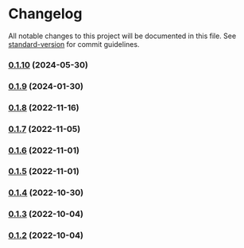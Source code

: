 # Changelog

All notable changes to this project will be documented in this file. See [standard-version](https://github.com/conventional-changelog/standard-version) for commit guidelines.

### [0.1.10](https://github.com/benr77/obsidian-gitlab-issues/compare/0.1.9...0.1.10) (2024-05-30)

### [0.1.9](https://github.com/benr77/obsidian-gitlab-issues/compare/0.1.8...0.1.9) (2024-01-30)

### [0.1.8](https://github.com/benr77/obsidian-gitlab-issues/compare/0.1.7...0.1.8) (2022-11-16)

### [0.1.7](https://github.com/benr77/obsidian-gitlab-issues/compare/0.1.6...0.1.7) (2022-11-05)

### [0.1.6](https://github.com/benr77/obsidian-gitlab-issues/compare/0.1.5...0.1.6) (2022-11-01)

### [0.1.5](https://github.com/benr77/obsidian-gitlab-issues/compare/0.1.4...0.1.5) (2022-11-01)

### [0.1.4](https://github.com/benr77/obsidian-gitlab-issues/compare/0.1.3...0.1.4) (2022-10-30)

### [0.1.3](https://github.com/benr77/obsidian-gitlab-issues/compare/0.1.1...0.1.3) (2022-10-04)

### [0.1.2](https://github.com/benr77/obsidian-gitlab-issues/compare/0.1.1...0.1.2) (2022-10-04)

